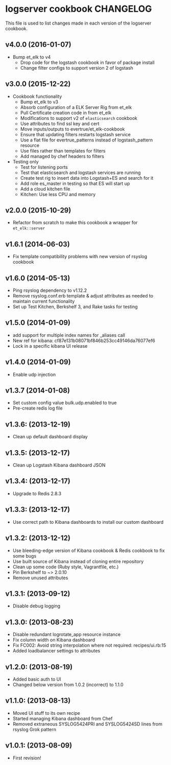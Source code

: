 logserver cookbook CHANGELOG
============================
This file is used to list changes made in each version of the logserver cookbook.

v4.0.0 (2016-01-07)
-------------------
* Bump et_elk to v4
    - Drop code for the logstash cookbook in favor of package install
    - Change filter configs to support version 2 of logstash

v3.0.0 (2015-12-22)
-------------------
* Cookbook functionality
    - Bump et_elk to v3
    - Absorb configuration of a ELK Server Rig from et_elk
    - Pull Certificate creation code in from et_elk
    - Modifications to support v2 of `elasticsearch` cookbook
    - Use attributes to find ssl key and cert
    - Move inputs/outputs to evertrue/et_elk-cookbook
    - Ensure that updating filters restarts logstash service
    - Use a flat file for evertrue_patterns instead of logstash_pattern resource
    - Use files rather than templates for filters
    - Add managed by chef headers to filters
* Testing only
    - Test for listening ports
    - Test that elasticsearch and logstash services are running
    - Create test rig to insert data into Logstash+ES and search for it
    - Add role es_master in testing so that ES will start up
    - Add a cloud kitchen file
    - Kitchen: Use less CPU and memory

v2.0.0 (2015-10-29)
-------------------

* Refactor from scratch to make this cookbook a wrapper for `et_elk::server`

v1.6.1 (2014-06-03)
-------------------

* Fix template compatibility problems with new version of rsyslog cookbook

v1.6.0 (2014-05-13)
-------------------

* Ping rsyslog dependency to v1.12.2
* Remove rsyslog.conf.erb template & adjust attributes as needed to maintain current functionality
* Set up Test Kitchen, Berkshelf 3, and Rake tasks for testing


v1.5.0 (2014-01-09)
------------------

* add support for multiple index names for _aliases call
* New ref for kibana: cf87e131b08071bf846b253cc49146da76077ef6
* Lock in a specific kibana UI release

v1.4.0 (2014-01-09)
------------------

* Enable udp injection

v1.3.7 (2014-01-08)
------------------

* Set custom config value bulk.udp.enabled to true
* Pre-create redis log file

v1.3.6: (2013-12-19)
-------------------

* Clean up default dashboard display

v1.3.5: (2013-12-17)
-------------------

* Clean up Logstash Kibana dashboard JSON

v1.3.4: (2013-12-17)
-------------------

* Upgrade to Redis 2.8.3

v1.3.3: (2013-12-17)
-------------------

* Use correct path to Kibana dashboards to install our custom dashboard

v1.3.2: (2013-12-12)
-------------------

* Use bleeding-edge version of Kibana cookbook & Redis cookbook to fix some bugs
* Use built source of Kibana instead of cloning entire repository
* Clean up some code (Ruby style, Vagrantfile, etc.)
* Pin Berkshelf to ~> 2.0.10
* Remove unused attributes

v1.3.1: (2013-09-12)
-------------------

* Disable debug logging

v1.3.0: (2013-08-23)
-------------------

* Disable redundant logrotate_app resource instance
* Fix column width on Kibana dashboard
* Fix FC002: Avoid string interpolation where not required: recipes/ui.rb:15
* Added loadbalancer settings to attributes

v1.2.0: (2013-08-19)
-------------------

* Added basic auth to UI
* Changed below version from 1.0.2 (incorrect) to 1.1.0

v1.1.0: (2013-08-13)
-------------------

* Moved UI stuff to its own recipe
* Started managing Kibana dashboard from Chef
* Removed extraneous SYSLOG5424PRI and SYSLOG5424SD lines from rsyslog Grok pattern

v1.0.1: (2013-08-09)
-------------------

* First revision!
